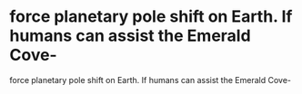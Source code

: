 # force planetary pole shift on Earth. If humans can assist the Emerald Cove-

force planetary pole shift on Earth. If humans can assist the Emerald Cove-